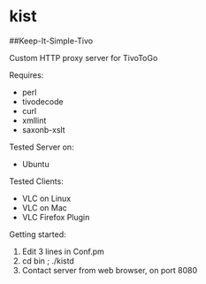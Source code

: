# kist
##Keep-It-Simple-Tivo

Custom HTTP proxy server for TivoToGo

Requires:
* perl
* tivodecode
* curl
* xmllint
* saxonb-xslt

Tested Server on:

*  Ubuntu
  
Tested Clients:
* VLC on Linux  
* VLC on Mac
* VLC Firefox Plugin

Getting started:
1. Edit 3 lines in Conf.pm
1. cd bin ; ./kistd
1. Contact server from web browser, on port 8080
